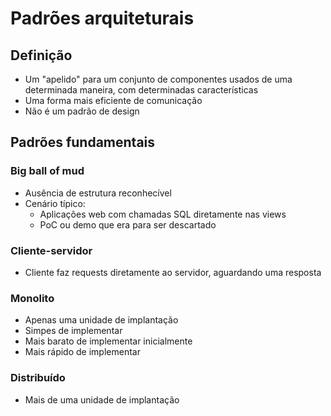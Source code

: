 # Padrões arquiteturais

## Definição

- Um "apelido" para um conjunto de componentes usados de uma determinada maneira, com determinadas características
- Uma forma mais eficiente de comunicação
- Não é um padrão de design

## Padrões fundamentais

### Big ball of mud

- Ausência de estrutura reconhecível
- Cenário típico:
    - Aplicações web com chamadas SQL diretamente nas views
    - PoC ou demo que era para ser descartado

### Cliente-servidor

- Cliente faz requests diretamente ao servidor, aguardando uma resposta

### Monolito

- Apenas uma unidade de implantação
- Simpes de implementar
- Mais barato de implementar inicialmente
- Mais rápido de implementar

### Distribuído

- Mais de uma unidade de implantação